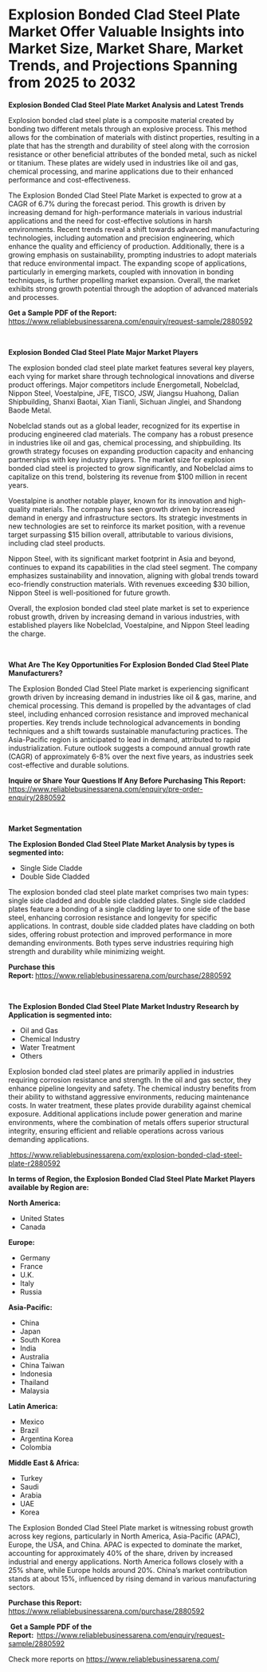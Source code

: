 <p><h1>Explosion Bonded Clad Steel Plate Market Offer Valuable Insights into Market Size, Market Share, Market Trends, and Projections Spanning from 2025 to 2032</h1></p><p><strong>Explosion Bonded Clad Steel Plate Market Analysis and Latest Trends</strong></p>
<p><p>Explosion bonded clad steel plate is a composite material created by bonding two different metals through an explosive process. This method allows for the combination of materials with distinct properties, resulting in a plate that has the strength and durability of steel along with the corrosion resistance or other beneficial attributes of the bonded metal, such as nickel or titanium. These plates are widely used in industries like oil and gas, chemical processing, and marine applications due to their enhanced performance and cost-effectiveness.</p><p>The Explosion Bonded Clad Steel Plate Market is expected to grow at a CAGR of 6.7% during the forecast period. This growth is driven by increasing demand for high-performance materials in various industrial applications and the need for cost-effective solutions in harsh environments. Recent trends reveal a shift towards advanced manufacturing technologies, including automation and precision engineering, which enhance the quality and efficiency of production. Additionally, there is a growing emphasis on sustainability, prompting industries to adopt materials that reduce environmental impact. The expanding scope of applications, particularly in emerging markets, coupled with innovation in bonding techniques, is further propelling market expansion. Overall, the market exhibits strong growth potential through the adoption of advanced materials and processes.</p></p>
<p><strong>Get a Sample PDF of the Report:&nbsp;</strong> <a href="https://www.reliablebusinessarena.com/enquiry/request-sample/2880592?utm_campaign=1948&utm_medium=2&utm_source=Github&utm_content=ia&utm_term=12032025&utm_id=explosion-bonded-clad-steel-plate">https://www.reliablebusinessarena.com/enquiry/request-sample/2880592</a></p>
<p>&nbsp;</p>
<p><strong>Explosion Bonded Clad Steel Plate Major Market Players</strong></p>
<p><p>The explosion bonded clad steel plate market features several key players, each vying for market share through technological innovations and diverse product offerings. Major competitors include Energometall, Nobelclad, Nippon Steel, Voestalpine, JFE, TISCO, JSW, Jiangsu Huahong, Dalian Shipbuilding, Shanxi Baotai, Xian Tianli, Sichuan Jinglei, and Shandong Baode Metal.</p><p>Nobelclad stands out as a global leader, recognized for its expertise in producing engineered clad materials. The company has a robust presence in industries like oil and gas, chemical processing, and shipbuilding. Its growth strategy focuses on expanding production capacity and enhancing partnerships with key industry players. The market size for explosion bonded clad steel is projected to grow significantly, and Nobelclad aims to capitalize on this trend, bolstering its revenue from $100 million in recent years.</p><p>Voestalpine is another notable player, known for its innovation and high-quality materials. The company has seen growth driven by increased demand in energy and infrastructure sectors. Its strategic investments in new technologies are set to reinforce its market position, with a revenue target surpassing $15 billion overall, attributable to various divisions, including clad steel products.</p><p>Nippon Steel, with its significant market footprint in Asia and beyond, continues to expand its capabilities in the clad steel segment. The company emphasizes sustainability and innovation, aligning with global trends toward eco-friendly construction materials. With revenues exceeding $30 billion, Nippon Steel is well-positioned for future growth.</p><p>Overall, the explosion bonded clad steel plate market is set to experience robust growth, driven by increasing demand in various industries, with established players like Nobelclad, Voestalpine, and Nippon Steel leading the charge.</p></p>
<p>&nbsp;</p>
<p><strong>What Are The Key Opportunities For Explosion Bonded Clad Steel Plate Manufacturers?</strong></p>
<p><p>The Explosion Bonded Clad Steel Plate market is experiencing significant growth driven by increasing demand in industries like oil & gas, marine, and chemical processing. This demand is propelled by the advantages of clad steel, including enhanced corrosion resistance and improved mechanical properties. Key trends include technological advancements in bonding techniques and a shift towards sustainable manufacturing practices. The Asia-Pacific region is anticipated to lead in demand, attributed to rapid industrialization. Future outlook suggests a compound annual growth rate (CAGR) of approximately 6-8% over the next five years, as industries seek cost-effective and durable solutions.</p></p>
<p><strong>Inquire or Share Your Questions If Any Before Purchasing This Report:</strong> <a href="https://www.reliablebusinessarena.com/enquiry/pre-order-enquiry/2880592?utm_campaign=1948&utm_medium=2&utm_source=Github&utm_content=ia&utm_term=12032025&utm_id=explosion-bonded-clad-steel-plate">https://www.reliablebusinessarena.com/enquiry/pre-order-enquiry/2880592</a></p>
<p>&nbsp;</p>
<p><strong>Market Segmentation</strong></p>
<p><strong>The Explosion Bonded Clad Steel Plate Market Analysis by types is segmented into:</strong></p>
<p><ul><li>Single Side Cladde</li><li>Double Side Cladded</li></ul></p>
<p><p>The explosion bonded clad steel plate market comprises two main types: single side cladded and double side cladded plates. Single side cladded plates feature a bonding of a single cladding layer to one side of the base steel, enhancing corrosion resistance and longevity for specific applications. In contrast, double side cladded plates have cladding on both sides, offering robust protection and improved performance in more demanding environments. Both types serve industries requiring high strength and durability while minimizing weight.</p></p>
<p><strong>Purchase this Report:&nbsp;</strong><a href="https://www.reliablebusinessarena.com/purchase/2880592?utm_campaign=1948&utm_medium=2&utm_source=Github&utm_content=ia&utm_term=12032025&utm_id=explosion-bonded-clad-steel-plate">https://www.reliablebusinessarena.com/purchase/2880592</a></p>
<p>&nbsp;</p>
<p><strong>The Explosion Bonded Clad Steel Plate Market Industry Research by Application is segmented into:</strong></p>
<p><ul><li>Oil and Gas</li><li>Chemical Industry</li><li>Water Treatment</li><li>Others</li></ul></p>
<p><p>Explosion bonded clad steel plates are primarily applied in industries requiring corrosion resistance and strength. In the oil and gas sector, they enhance pipeline longevity and safety. The chemical industry benefits from their ability to withstand aggressive environments, reducing maintenance costs. In water treatment, these plates provide durability against chemical exposure. Additional applications include power generation and marine environments, where the combination of metals offers superior structural integrity, ensuring efficient and reliable operations across various demanding applications.</p></p>
<p><a href="https://www.reliablebusinessarena.com/explosion-bonded-clad-steel-plate-r2880592?utm_campaign=1948&utm_medium=2&utm_source=Github&utm_content=ia&utm_term=12032025&utm_id=explosion-bonded-clad-steel-plate">&nbsp;https://www.reliablebusinessarena.com/explosion-bonded-clad-steel-plate-r2880592</a></p>
<p><strong>In terms of Region, the Explosion Bonded Clad Steel Plate Market Players available by Region are:</strong></p>
<p>
    <p> <strong> North America: </strong>
        <ul>
            <li>United States</li>
            <li>Canada</li>
        </ul>
        </p> 
    <p> <strong> Europe: </strong>
        <ul>
            <li>Germany</li>
            <li>France</li>
            <li>U.K.</li>
            <li>Italy</li>
            <li>Russia</li>
        </ul>
        </p> 
    <p> <strong> Asia-Pacific: </strong>
        <ul>
            <li>China</li>
            <li>Japan</li>
            <li>South Korea</li>
            <li>India</li>
            <li>Australia</li>
            <li>China Taiwan</li>
            <li>Indonesia</li>
            <li>Thailand</li>
            <li>Malaysia</li>
        </ul>
        </p> 
    <p> <strong> Latin America: </strong>
        <ul>
            <li>Mexico</li>
            <li>Brazil</li>
            <li>Argentina Korea</li>
            <li>Colombia</li>
        </ul>
        </p> 
    <p> <strong> Middle East & Africa: </strong>
        <ul>
            <li>Turkey</li>
            <li>Saudi</li>
            <li>Arabia</li>
            <li>UAE</li>
            <li>Korea</li>
        </ul>
    </p>
    </p>
<p><p>The Explosion Bonded Clad Steel Plate market is witnessing robust growth across key regions, particularly in North America, Asia-Pacific (APAC), Europe, the USA, and China. APAC is expected to dominate the market, accounting for approximately 40% of the share, driven by increased industrial and energy applications. North America follows closely with a 25% share, while Europe holds around 20%. China’s market contribution stands at about 15%, influenced by rising demand in various manufacturing sectors.</p></p>
<p><strong>Purchase this Report: </strong><a href="https://www.reliablebusinessarena.com/purchase/2880592?utm_campaign=1948&utm_medium=2&utm_source=Github&utm_content=ia&utm_term=12032025&utm_id=explosion-bonded-clad-steel-plate">https://www.reliablebusinessarena.com/purchase/2880592</a></p>
<p>&nbsp;<strong>Get a Sample PDF of the Report:&nbsp;&nbsp;</strong><a href="https://www.reliablebusinessarena.com/enquiry/request-sample/2880592?utm_campaign=1948&utm_medium=2&utm_source=Github&utm_content=ia&utm_term=12032025&utm_id=explosion-bonded-clad-steel-plate">https://www.reliablebusinessarena.com/enquiry/request-sample/2880592</a></p>
<p><strong></strong></p>
<p>Check more reports on <a href="https://www.reliablebusinessarena.com/?utm_campaign=1948&utm_medium=2&utm_source=Github&utm_content=ia&utm_term=12032025&utm_id=explosion-bonded-clad-steel-plate">https://www.reliablebusinessarena.com/</a></p>